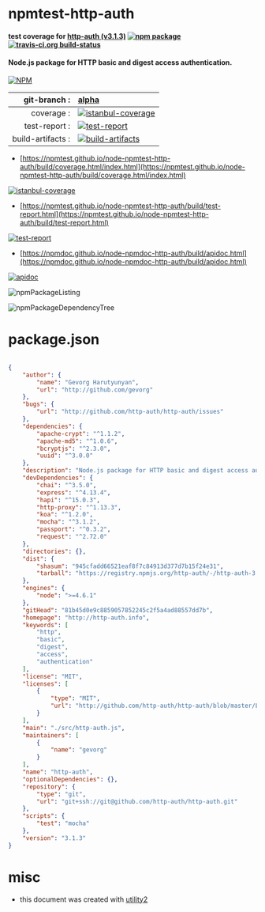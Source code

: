 # npmtest-http-auth

#### test coverage for  [http-auth (v3.1.3)](http://http-auth.info)  [![npm package](https://img.shields.io/npm/v/npmtest-http-auth.svg?style=flat-square)](https://www.npmjs.org/package/npmtest-http-auth) [![travis-ci.org build-status](https://api.travis-ci.org/npmtest/node-npmtest-http-auth.svg)](https://travis-ci.org/npmtest/node-npmtest-http-auth)

#### Node.js package for HTTP basic and digest access authentication.

[![NPM](https://nodei.co/npm/http-auth.png?downloads=true&downloadRank=true&stars=true)](https://www.npmjs.com/package/http-auth)

| git-branch : | [alpha](https://github.com/npmtest/node-npmtest-http-auth/tree/alpha)|
|--:|:--|
| coverage : | [![istanbul-coverage](https://npmtest.github.io/node-npmtest-http-auth/build/coverage.badge.svg)](https://npmtest.github.io/node-npmtest-http-auth/build/coverage.html/index.html)|
| test-report : | [![test-report](https://npmtest.github.io/node-npmtest-http-auth/build/test-report.badge.svg)](https://npmtest.github.io/node-npmtest-http-auth/build/test-report.html)|
| build-artifacts : | [![build-artifacts](https://npmtest.github.io/node-npmtest-http-auth/glyphicons_144_folder_open.png)](https://github.com/npmtest/node-npmtest-http-auth/tree/gh-pages/build)|

- [https://npmtest.github.io/node-npmtest-http-auth/build/coverage.html/index.html](https://npmtest.github.io/node-npmtest-http-auth/build/coverage.html/index.html)

[![istanbul-coverage](https://npmtest.github.io/node-npmtest-http-auth/build/screenCapture.buildCi.browser.%252Ftmp%252Fbuild%252Fcoverage.lib.html.png)](https://npmtest.github.io/node-npmtest-http-auth/build/coverage.html/index.html)

- [https://npmtest.github.io/node-npmtest-http-auth/build/test-report.html](https://npmtest.github.io/node-npmtest-http-auth/build/test-report.html)

[![test-report](https://npmtest.github.io/node-npmtest-http-auth/build/screenCapture.buildCi.browser.%252Ftmp%252Fbuild%252Ftest-report.html.png)](https://npmtest.github.io/node-npmtest-http-auth/build/test-report.html)

- [https://npmdoc.github.io/node-npmdoc-http-auth/build/apidoc.html](https://npmdoc.github.io/node-npmdoc-http-auth/build/apidoc.html)

[![apidoc](https://npmdoc.github.io/node-npmdoc-http-auth/build/screenCapture.buildCi.browser.%252Ftmp%252Fbuild%252Fapidoc.html.png)](https://npmdoc.github.io/node-npmdoc-http-auth/build/apidoc.html)

![npmPackageListing](https://npmtest.github.io/node-npmtest-http-auth/build/screenCapture.npmPackageListing.svg)

![npmPackageDependencyTree](https://npmtest.github.io/node-npmtest-http-auth/build/screenCapture.npmPackageDependencyTree.svg)



# package.json

```json

{
    "author": {
        "name": "Gevorg Harutyunyan",
        "url": "http://github.com/gevorg"
    },
    "bugs": {
        "url": "http://github.com/http-auth/http-auth/issues"
    },
    "dependencies": {
        "apache-crypt": "^1.1.2",
        "apache-md5": "^1.0.6",
        "bcryptjs": "^2.3.0",
        "uuid": "^3.0.0"
    },
    "description": "Node.js package for HTTP basic and digest access authentication.",
    "devDependencies": {
        "chai": "^3.5.0",
        "express": "^4.13.4",
        "hapi": "^15.0.3",
        "http-proxy": "^1.13.3",
        "koa": "^1.2.0",
        "mocha": "^3.1.2",
        "passport": "^0.3.2",
        "request": "^2.72.0"
    },
    "directories": {},
    "dist": {
        "shasum": "945cfadd66521eaf8f7c84913d377d7b15f24e31",
        "tarball": "https://registry.npmjs.org/http-auth/-/http-auth-3.1.3.tgz"
    },
    "engines": {
        "node": ">=4.6.1"
    },
    "gitHead": "81b45d0e9c8859057852245c2f5a4ad88557dd7b",
    "homepage": "http://http-auth.info",
    "keywords": [
        "http",
        "basic",
        "digest",
        "access",
        "authentication"
    ],
    "license": "MIT",
    "licenses": [
        {
            "type": "MIT",
            "url": "http://github.com/http-auth/http-auth/blob/master/LICENSE"
        }
    ],
    "main": "./src/http-auth.js",
    "maintainers": [
        {
            "name": "gevorg"
        }
    ],
    "name": "http-auth",
    "optionalDependencies": {},
    "repository": {
        "type": "git",
        "url": "git+ssh://git@github.com/http-auth/http-auth.git"
    },
    "scripts": {
        "test": "mocha"
    },
    "version": "3.1.3"
}
```



# misc
- this document was created with [utility2](https://github.com/kaizhu256/node-utility2)
